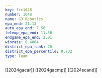 ```yaml
---
key: frc1648
number: 1648
name: G3 Robotics
epa_end: 21.13
auto_epa_end: 7.56
teleop_epa_end: 11.56
endgame_epa_end: 2.01
winrate: 0.4884
district_epa_rank: 26
district_epa_percentile: 0.732
type: Team
---
```

[[2024gacar]]
[[2024gacmp]]
[[2024scand]]
